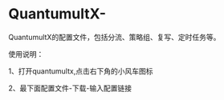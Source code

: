 # QuantumultX-
QuantumultX的配置文件，包括分流、策略组、复写、定时任务等。	

使用说明： 

1、打开quantumultx,点击右下角的小风车图标  

2、最下面配置文件-下载-输入配置链接  
